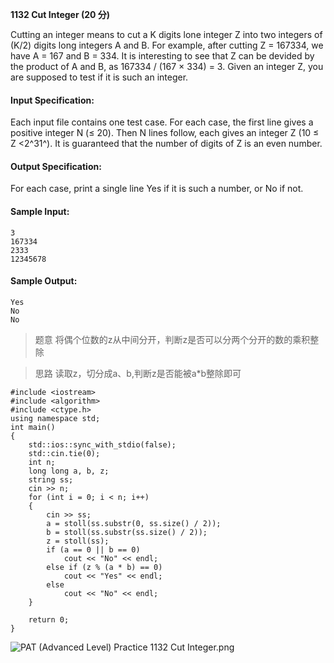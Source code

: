 **1132 Cut Integer (20 分)**


Cutting an integer means to cut a K digits lone integer Z into two integers of (K/2) digits long integers A and B. For example, after cutting Z = 167334, we have A = 167 and B = 334. It is interesting to see that Z can be devided by the product of A and B, as 167334 / (167 × 334) = 3. Given an integer Z, you are supposed to test if it is such an integer.

#### Input Specification:
Each input file contains one test case. For each case, the first line gives a positive integer N (≤ 20). Then N lines follow, each gives an integer Z (10 ≤ Z <2​^31^). It is guaranteed that the number of digits of Z is an even number.

#### Output Specification:
For each case, print a single line Yes if it is such a number, or No if not.

#### Sample Input:
```
3
167334
2333
12345678
```
#### Sample Output:
```
Yes
No
No
```
>题意
将偶个位数的z从中间分开，判断z是否可以分两个分开的数的乘积整除

>思路
读取z，切分成a、b,判断z是否能被a*b整除即可

```
#include <iostream>
#include <algorithm>
#include <ctype.h>
using namespace std;
int main()
{
    std::ios::sync_with_stdio(false);
    std::cin.tie(0);
    int n;
    long long a, b, z;
    string ss;
    cin >> n;
    for (int i = 0; i < n; i++)
    {
        cin >> ss;
        a = stoll(ss.substr(0, ss.size() / 2));
        b = stoll(ss.substr(ss.size() / 2));
        z = stoll(ss);
        if (a == 0 || b == 0)
            cout << "No" << endl;
        else if (z % (a * b) == 0)
            cout << "Yes" << endl;
        else
            cout << "No" << endl;
    }

    return 0;
}
```

![PAT (Advanced Level) Practice 1132 Cut Integer.png][1]


[1]: http://alomerry.com/usr/uploads/2020/01/2297070478.png